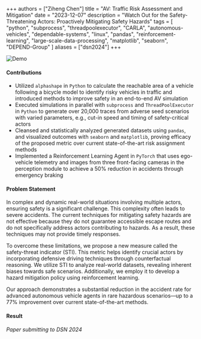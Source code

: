 +++
authors = ["Ziheng Chen"]
title = "AV: Traffic Risk Assessment and Mitigation"
date = "2023-12-07"
description = "Watch Out for the Safety-Threatening Actors: Proactively Mitigating Safety Hazards"
tags = [
    "python", "subprocess", "threadpoolexecutor", 
    "CARLA",
    "autonomous-vehicles",
    "dependable-systems",
    "linux",
    "pandas",
    "reinforcement-learning",
    "large-scale-data-processing",
    "matplotlib",
    "seaborn",
    "DEPEND-Group"
]
aliases = ["dsn2024"]
+++

![Demo](/images/projects/dsn2024.gif#center)

#### Contributions
- Utilized `alphashape` in `Python` to calculate the reachable area of a vehicle following a bicycle model to identify risky vehicles in traffic and introduced methods to improve safety in an end-to-end AV simulation
- Executed simulations in parallel with `subprocess` and `ThreadPoolExecutor` in `Python` to generate over 20,000 traces from adverse seed scenarios with varied parameters, e.g., cut-in speed and timing of safety-critical actors
- Cleansed and statistically analyzed generated datasets using `pandas`, and visualized outcomes with `seaborn` and `matplotlib`, proving efficacy of the proposed metric over current state-of-the-art risk assignment methods
- Implemented a Reinforcement Learning Agent in `PyTorch` that uses ego-vehicle telemetry and images from three front-facing cameras in the perception module to achieve a 50% reduction in accidents through emergency braking

#### Problem Statement
In complex and dynamic real-world situations involving multiple actors, ensuring safety is a significant challenge. This complexity often leads to severe accidents. The current techniques for mitigating safety hazards are not effective because they do not guarantee accessible escape routes and do not specifically address actors contributing to hazards. As a result, these techniques may not provide timely responses. 

To overcome these limitations, we propose a new measure called the safety-threat indicator (STI). This metric helps identify crucial actors by incorporating defensive driving techniques through counterfactual reasoning. We utilize STI to analyze real-world datasets, revealing inherent biases towards safe scenarios. Additionally, we employ it to develop a hazard mitigation policy using reinforcement learning. 

Our approach demonstrates a substantial reduction in the accident rate for advanced autonomous vehicle agents in rare hazardous scenarios—up to a 77% improvement over current state-of-the-art methods. 

#### Result
*Paper submitting to DSN 2024*

